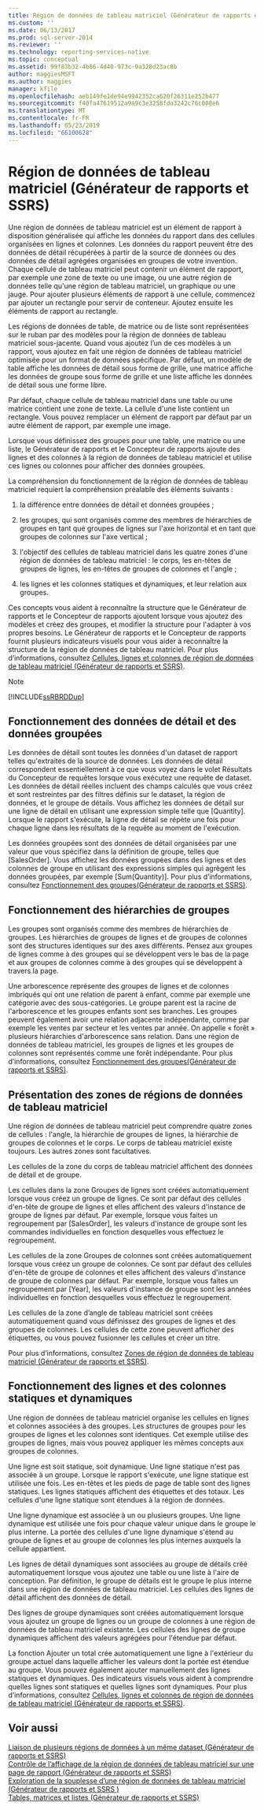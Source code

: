 ```yaml
---
title: Région de données de tableau matriciel (Générateur de rapports et SSRS) | Microsoft Docs
ms.custom: ''
ms.date: 06/13/2017
ms.prod: sql-server-2014
ms.reviewer: ''
ms.technology: reporting-services-native
ms.topic: conceptual
ms.assetid: 99f83b32-4b86-4d40-973c-9a328d23ac8b
author: maggiesMSFT
ms.author: maggies
manager: kfile
ms.openlocfilehash: aeb149fe1de94e9942352ca620f26311e252b477
ms.sourcegitcommit: f40fa47619512a9a9c3e3258fda3242c76c008e6
ms.translationtype: MT
ms.contentlocale: fr-FR
ms.lasthandoff: 05/23/2019
ms.locfileid: "66100628"
---
```

# <a name="tablix-data-region-report-builder-and-ssrs"></a>Région de données de tableau matriciel (Générateur de rapports et SSRS)
  Une région de données de tableau matriciel est un élément de rapport à disposition généralisée qui affiche les données du rapport dans des cellules organisées en lignes et colonnes. Les données du rapport peuvent être des données de détail récupérées à partir de la source de données ou des données de détail agrégées organisées en groupes de votre invention. Chaque cellule de tableau matriciel peut contenir un élément de rapport, par exemple une zone de texte ou une image, ou une autre région de données telle qu'une région de tableau matriciel, un graphique ou une jauge. Pour ajouter plusieurs éléments de rapport à une cellule, commencez par ajouter un rectangle pour servir de conteneur. Ajoutez ensuite les éléments de rapport au rectangle.  
  
 Les régions de données de table, de matrice ou de liste sont représentées sur le ruban par des modèles pour la région de données de tableau matriciel sous-jacente. Quand vous ajoutez l’un de ces modèles à un rapport, vous ajoutez en fait une région de données de tableau matriciel optimisée pour un format de données spécifique. Par défaut, un modèle de table affiche les données de détail sous forme de grille, une matrice affiche les données de groupe sous forme de grille et une liste affiche les données de détail sous une forme libre.  
  
 Par défaut, chaque cellule de tableau matriciel dans une table ou une matrice contient une zone de texte. La cellule d'une liste contient un rectangle. Vous pouvez remplacer un élément de rapport par défaut par un autre élément de rapport, par exemple une image.  
  
 Lorsque vous définissez des groupes pour une table, une matrice ou une liste, le Générateur de rapports et le Concepteur de rapports ajoute des lignes et des colonnes à la région de données de tableau matriciel et utilise ces lignes ou colonnes pour afficher des données groupées.  
  
 La compréhension du fonctionnement de la région de données de tableau matriciel requiert la compréhension préalable des éléments suivants :  
  
1.  la différence entre données de détail et données groupées ;  
  
2.  les groupes, qui sont organisés comme des membres de hiérarchies de groupes en tant que groupes de lignes sur l'axe horizontal et en tant que groupes de colonnes sur l'axe vertical ;  
  
3.  l'objectif des cellules de tableau matriciel dans les quatre zones d'une région de données de tableau matriciel : le corps, les en-têtes de groupes de lignes, les en-têtes de groupes de colonnes et l'angle ;  
  
4.  les lignes et les colonnes statiques et dynamiques, et leur relation aux groupes.  
  
 Ces concepts vous aident à reconnaître la structure que le Générateur de rapports et le Concepteur de rapports ajoutent lorsque vous ajoutez des modèles et créez des groupes, et modifier la structure pour l'adapter à vos propres besoins. Le Générateur de rapports et le Concepteur de rapports fournit plusieurs indicateurs visuels pour vous aider à reconnaître la structure de la région de données de tableau matriciel. Pour plus d’informations, consultez [Cellules, lignes et colonnes de région de données de tableau matriciel &#40;Générateur de rapports et SSRS&#41;](report-design/tablix-data-region-cells-rows-and-columns-report-builder-and-ssrs.md).  
  
> [!NOTE]  
>  [!INCLUDE[ssRBRDDup](../includes/ssrbrddup-md.md)]  
  
## <a name="understanding-detail-and-grouped-data"></a>Fonctionnement des données de détail et des données groupées  
 Les données de détail sont toutes les données d'un dataset de rapport telles qu'extraites de la source de données. Les données de détail correspondent essentiellement à ce que vous voyez dans le volet Résultats du Concepteur de requêtes lorsque vous exécutez une requête de dataset. Les données de détail réelles incluent des champs calculés que vous créez et sont restreintes par des filtres définis sur le dataset, la région de données, et le groupe de détails. Vous affichez les données de détail sur une ligne de détail en utilisant une expression simple telle que [Quantity]. Lorsque le rapport s'exécute, la ligne de détail se répète une fois pour chaque ligne dans les résultats de la requête au moment de l'exécution.  
  
 Les données groupées sont des données de détail organisées par une valeur que vous spécifiez dans la définition de groupe, telles que [SalesOrder]. Vous affichez les données groupées dans des lignes et des colonnes de groupe en utilisant des expressions simples qui agrègent les données groupées, par exemple [Sum(Quantity)]. Pour plus d’informations, consultez [Fonctionnement des groupes&#40;Générateur de rapports et SSRS&#41;](report-design/understanding-groups-report-builder-and-ssrs.md).  
  
## <a name="understanding-group-hierarchies"></a>Fonctionnement des hiérarchies de groupes  
 Les groupes sont organisés comme des membres de hiérarchies de groupes. Les hiérarchies de groupes de lignes et de groupes de colonnes sont des structures identiques sur des axes différents. Pensez aux groupes de lignes comme à des groupes qui se développent vers le bas de la page et aux groupes de colonnes comme à des groupes qui se développent à travers la page.  
  
 Une arborescence représente des groupes de lignes et de colonnes imbriqués qui ont une relation de parent à enfant, comme par exemple une catégorie avec des sous-catégories. Le groupe parent est la racine de l'arborescence et les groupes enfants sont ses branches. Les groupes peuvent également avoir une relation adjacente indépendante, comme par exemple les ventes par secteur et les ventes par année. On appelle « forêt » plusieurs hiérarchies d'arborescence sans relation. Dans une région de données de tableau matriciel, les groupes de lignes et les groupes de colonnes sont représentés comme une forêt indépendante. Pour plus d’informations, consultez [Fonctionnement des groupes&#40;Générateur de rapports et SSRS&#41;](report-design/understanding-groups-report-builder-and-ssrs.md).  
  
## <a name="understanding-tablix-data-region-areas"></a>Présentation des zones de régions de données de tableau matriciel  
 Une région de données de tableau matriciel peut comprendre quatre zones de cellules : l'angle, la hiérarchie de groupes de lignes, la hiérarchie de groupes de colonnes et le corps. Le corps de tableau matriciel existe toujours. Les autres zones sont facultatives.  
  
 Les cellules de la zone du corps de tableau matriciel affichent des données de détail et de groupe.  
  
 Les cellules dans la zone Groupes de lignes sont créées automatiquement lorsque vous créez un groupe de lignes. Ce sont par défaut des cellules d'en-tête de groupe de lignes et elles affichent des valeurs d'instance de groupe de lignes par défaut. Par exemple, lorsque vous faites un regroupement par [SalesOrder], les valeurs d'instance de groupe sont les commandes individuelles en fonction desquelles vous effectuez le regroupement.  
  
 Les cellules de la zone Groupes de colonnes sont créées automatiquement lorsque vous créez un groupe de colonnes. Ce sont par défaut des cellules d'en-tête de groupe de colonnes et elles affichent des valeurs d'instance de groupe de colonnes par défaut. Par exemple, lorsque vous faites un regroupement par [Year], les valeurs d'instance de groupe sont les années individuelles en fonction desquelles vous effectuez le regroupement.  
  
 Les cellules de la zone d’angle de tableau matriciel sont créées automatiquement quand vous définissez des groupes de lignes et des groupes de colonnes. Les cellules de cette zone peuvent afficher des étiquettes, ou vous pouvez fusionner les cellules et créer un titre.  
  
 Pour plus d’informations, consultez [Zones de région de données de tableau matriciel &#40;Générateur de rapports et SSRS&#41;](report-design/tablix-data-region-areas-report-builder-and-ssrs.md).  
  
## <a name="understanding-static-and-dynamic-rows-and-columns"></a>Fonctionnement des lignes et des colonnes statiques et dynamiques  
 Une région de données de tableau matriciel organise les cellules en lignes et colonnes associées à des groupes. Les structures de groupes pour les groupes de lignes et les colonnes sont identiques. Cet exemple utilise des groupes de lignes, mais vous pouvez appliquer les mêmes concepts aux groupes de colonnes.  
  
 Une ligne est soit statique, soit dynamique. Une ligne statique n'est pas associée à un groupe. Lorsque le rapport s'exécute, une ligne statique est utilisée une fois. Les en-têtes et les pieds de page de table sont des lignes statiques. Les lignes statiques affichent des étiquettes et des totaux. Les cellules d'une ligne statique sont étendues à la région de données.  
  
 Une ligne dynamique est associée à un ou plusieurs groupes. Une ligne dynamique est utilisée une fois pour chaque valeur unique dans le groupe le plus interne. La portée des cellules d'une ligne dynamique s'étend au groupe de lignes et au groupe de colonnes les plus internes auxquels la cellule appartient.  
  
 Les lignes de détail dynamiques sont associées au groupe de détails créé automatiquement lorsque vous ajoutez une table ou une liste à l'aire de conception. Par définition, le groupe de détails est le groupe le plus interne dans une région de données de tableau matriciel. Les cellules des lignes de détail affichent des données de détail.  
  
 Des lignes de groupe dynamiques sont créées automatiquement lorsque vous ajoutez un groupe de lignes ou un groupe de colonnes à une région de données de tableau matriciel existante. Les cellules des lignes de groupe dynamiques affichent des valeurs agrégées pour l'étendue par défaut.  
  
 La fonction Ajouter un total crée automatiquement une ligne à l'extérieur du groupe actuel dans laquelle afficher les valeurs dont la portée est étendue au groupe. Vous pouvez également ajouter manuellement des lignes statiques et dynamiques. Des indicateurs visuels vous aident à comprendre quelles lignes sont statiques et quelles lignes sont dynamiques. Pour plus d’informations, consultez [Cellules, lignes et colonnes de région de données de tableau matriciel &#40;Générateur de rapports et SSRS&#41;](report-design/tablix-data-region-cells-rows-and-columns-report-builder-and-ssrs.md).  
  
## <a name="see-also"></a>Voir aussi  
 [Liaison de plusieurs régions de données à un même dataset &#40;Générateur de rapports et SSRS&#41;](report-design/linking-multiple-data-regions-to-the-same-dataset-report-builder-and-ssrs.md)   
 [Contrôle de l’affichage de la région de données de tableau matriciel sur une page de rapport &#40;Générateur de rapports et SSRS&#41;](report-design/controlling-the-tablix-data-region-display-on-a-report-page.md)   
 [Exploration de la souplesse d’une région de données de tableau matriciel &#40;Générateur de rapports et SSRS &#41;](report-design/exploring-the-flexibility-of-a-tablix-data-region-report-builder-and-ssrs.md)   
 [Tables, matrices et listes &#40;Générateur de rapports et SSRS&#41;](report-design/create-invoices-and-forms-with-lists-report-builder-and-ssrs.md)  
  
  
